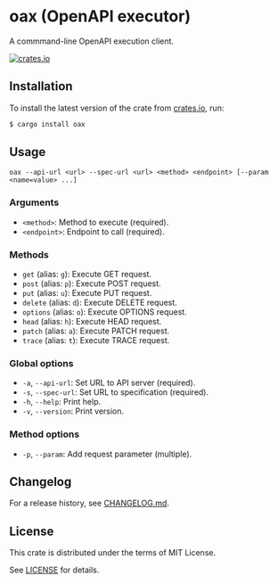 # oax (OpenAPI executor)

A commmand-line OpenAPI execution client.

[![crates.io](https://img.shields.io/crates/v/oax)](https://crates.io/crates/oax)

## Installation

To install the latest version of the crate from [crates.io](https://crates.io/crates/oax), run:

```sh
$ cargo install oax
```

## Usage

```
oax --api-url <url> --spec-url <url> <method> <endpoint> [--param <name=value> ...]
```

### Arguments

- `<method>`: Method to execute (required).
- `<endpoint>`: Endpoint to call (required).

### Methods

- `get` (alias: `g`): Execute GET request.
- `post` (alias: `p`): Execute POST request.
- `put` (alias: `u`): Execute PUT request.
- `delete` (alias: `d`): Execute DELETE request.
- `options` (alias: `o`): Execute OPTIONS request.
- `head` (alias: `h`): Execute HEAD request.
- `patch` (alias: `a`): Execute PATCH request.
- `trace` (alias: `t`): Execute TRACE request.

### Global options

- `-a`, `--api-url`: Set URL to API server (required).
- `-s`, `--spec-url`: Set URL to specification (required).
- `-h`, `--help`: Print help.
- `-v`, `--version`: Print version.

### Method options

- `-p`, `--param`: Add request parameter (multiple).

## Changelog

For a release history, see [CHANGELOG.md](https://codeberg.org/frofor/oax/src/branch/main/doc/CHANGELOG.md).

## License

This crate is distributed under the terms of MIT License.

See [LICENSE](https://codeberg.org/frofor/oax/src/branch/main/LICENSE) for details.
